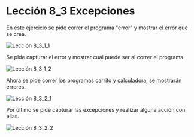 # Lección 8_3 Excepciones

En este ejercicio se pide correr el programa "error" y mostrar el error que se crea.

![Lección 8_3_1_1](https://user-images.githubusercontent.com/54320247/68539673-a17dde80-034c-11ea-96c9-768ff234dff1.jpg)

Se pide capturar el error y mostrar cuál puede ser al correr el programa.

![Lección 8_3_1_2](https://user-images.githubusercontent.com/54320247/68539674-a2167500-034c-11ea-81e4-2951f387c075.jpg)

Ahora se pide correr los programas carrito y calculadora, se mostrarán errores.

![Lección 8_3_2_1](https://user-images.githubusercontent.com/54320247/68539675-a2167500-034c-11ea-8851-56737d7bdac7.jpg)

Por último se pide capturar las excepciones y realizar alguna acción con ellas.

![Lección 8_3_2_2](https://user-images.githubusercontent.com/54320247/68539676-a2167500-034c-11ea-9162-8c7d1beb6b00.jpg)
